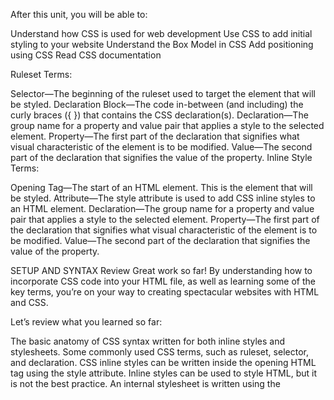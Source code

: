 After this unit, you will be able to:

Understand how CSS is used for web development
Use CSS to add initial styling to your website
Understand the Box Model in CSS
Add positioning using CSS
Read CSS documentation




Ruleset Terms:

Selector—The beginning of the ruleset used to target the element that will be styled.
Declaration Block—The code in-between (and including) the curly braces ({ }) that contains the CSS declaration(s).
Declaration—The group name for a property and value pair that applies a style to the selected element.
Property—The first part of the declaration that signifies what visual characteristic of the element is to be modified.
Value—The second part of the declaration that signifies the value of the property.
Inline Style Terms:

Opening Tag—The start of an HTML element. This is the element that will be styled.
Attribute—The style attribute is used to add CSS inline styles to an HTML element.
Declaration—The group name for a property and value pair that applies a style to the selected element.
Property—The first part of the declaration that signifies what visual characteristic of the element is to be modified.
Value—The second part of the declaration that signifies the value of the property.







SETUP AND SYNTAX
Review
Great work so far! By understanding how to incorporate CSS code into your HTML file, as well as learning some of the key terms, you’re on your way to creating spectacular websites with HTML and CSS.

Let’s review what you learned so far:

The basic anatomy of CSS syntax written for both inline styles and stylesheets.
Some commonly used CSS terms, such as ruleset, selector, and declaration.
CSS inline styles can be written inside the opening HTML tag using the style attribute.
Inline styles can be used to style HTML, but it is not the best practice.
An internal stylesheet is written using the <style> element inside the <head> element of an HTML file.
Internal stylesheets can be used to style HTML but are also not best practice.
An external stylesheet separates CSS code from HTML, by using the .css file extension.
External stylesheets are the best approach when it comes to using HTML and CSS.
External stylesheets are linked to HTML using the <link> element.